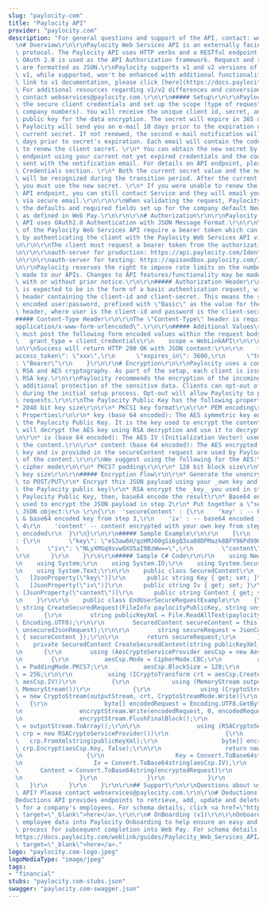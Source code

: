 ```yaml
---
slug: "paylocity-com"
title: "Paylocity API"
provider: "paylocity.com"
description: "For general questions and support of the API, contact: webservices@paylocity.com\r\
  \n# Overview\r\n\r\nPaylocity Web Services API is an externally facing RESTful Internet\
  \ protocol. The Paylocity API uses HTTP verbs and a RESTful endpoint structure.\
  \ OAuth 2.0 is used as the API Authorization framework. Request and response payloads\
  \ are formatted as JSON.\r\nPaylocity supports v1 and v2 versions of its API endpoints.\
  \ v1, while supported, won't be enhanced with additional functionality. For direct\
  \ link to v1 documentation, please click [here](https://docs.paylocity.com/weblink/guides/Paylocity_Web_Services_API/v1/Paylocity_Web_Services_API.htm).\
  \ For additional resources regarding v1/v2 differences and conversion path, please\
  \ contact webservices@paylocity.com.\r\n\r\n##### Setup\r\n\r\nPaylocity will provide\
  \ the secure client credentials and set up the scope (type of requests and allowed\
  \ company numbers). You will receive the unique client id, secret, and Paylocity\
  \ public key for the data encryption. The secret will expire in 365 days. \r\n*\
  \ Paylocity will send you an e-mail 10 days prior to the expiration date for the\
  \ current secret. If not renewed, the second e-mail notification will be sent 5\
  \ days prior to secret's expiration. Each email will contain the code necessary\
  \ to renew the client secret. \r\n* You can obtain the new secret by calling API\
  \ endpoint using your current not yet expired credentials and the code that was\
  \ sent with the notification email. For details on API endpoint, please see Client\
  \ Credentials section. \r\n* Both the current secret value and the new secret value\
  \ will be recognized during the transition period. After the current secret expires,\
  \ you must use the new secret. \r\n* If you were unable to renew the secret via\
  \ API endpoint, you can still contact Service and they will email you new secret\
  \ via secure email.\r\n\r\n\r\nWhen validating the request, Paylocity API will honor\
  \ the defaults and required fields set up for the company default New Hire Template\
  \ as defined in Web Pay.\r\n\r\n\r\n# Authorization\r\n\r\nPaylocity Web Services\
  \ API uses OAuth2.0 Authentication with JSON Message Format.\r\n\r\n\r\nAll requests\
  \ of the Paylocity Web Services API require a bearer token which can be obtained\
  \ by authenticating the client with the Paylocity Web Services API via OAuth 2.0.\r\
  \n\r\n\r\nThe client must request a bearer token from the authorization endpoint:\r\
  \n\r\n\r\nauth-server for production: https://api.paylocity.com/IdentityServer/connect/token\r\
  \n\r\n\r\nauth-server for testing: https://apisandbox.paylocity.com/IdentityServer/connect/token\r\
  \n\r\nPaylocity reserves the right to impose rate limits on the number of calls\
  \ made to our APIs. Changes to API features/functionality may be made at anytime\
  \ with or without prior notice.\r\n\r\n##### Authorization Header\r\n\r\nThe request\
  \ is expected to be in the form of a basic authentication request, with the \"Authorization\"\
  \ header containing the client-id and client-secret. This means the standard base-64\
  \ encoded user:password, prefixed with \"Basic\" as the value for the Authorization\
  \ header, where user is the client-id and password is the client-secret.\r\n\r\n\
  ##### Content-Type Header\r\n\r\nThe \"Content-Type\" header is required to be \"\
  application/x-www-form-urlencoded\".\r\n\r\n##### Additional Values\r\n\r\nThe request\
  \ must post the following form encoded values within the request body:\r\n\r\n \
  \   grant_type = client_credentials\r\n    scope = WebLinkAPI\r\n\r\n##### Responses\r\
  \n\r\nSuccess will return HTTP 200 OK with JSON content:\r\n\r\n    {\r\n      \"\
  access_token\": \"xxx\",\r\n      \"expires_in\": 3600,\r\n      \"token_type\"\
  : \"Bearer\"\r\n    }\r\n\r\n# Encryption\r\n\r\nPaylocity uses a combination of\
  \ RSA and AES cryptography. As part of the setup, each client is issued a public\
  \ RSA key.\r\n\r\nPaylocity recommends the encryption of the incoming requests as\
  \ additional protection of the sensitive data. Clients can opt-out of the encryption\
  \ during the initial setup process. Opt-out will allow Paylocity to process unencrypted\
  \ requests.\r\n\r\nThe Paylocity Public Key has the following properties:\r\n\r\n\
  * 2048 bit key size\r\n\r\n* PKCS1 key format\r\n\r\n* PEM encoding\r\n\r\n#####\
  \ Properties\r\n\r\n* key (base 64 encoded): The AES symmetric key encrypted with\
  \ the Paylocity Public Key. It is the key used to encrypt the content. Paylocity\
  \ will decrypt the AES key using RSA decryption and use it to decrypt the content.\r\
  \n\r\n* iv (base 64 encoded): The AES IV (Initialization Vector) used when encrypting\
  \ the content.\r\n\r\n* content (base 64 encoded): The AES encrypted request. The\
  \ key and iv provided in the secureContent request are used by Paylocity for decryption\
  \ of the content.\r\n\r\nWe suggest using the following for the AES:\r\n\r\n* CBC\
  \ cipher mode\r\n\r\n* PKCS7 padding\r\n\r\n* 128 bit block size\r\n\r\n* 256 bit\
  \ key size\r\n\r\n##### Encryption Flow\r\n\r\n* Generate the unencrypted JSON payload\
  \ to POST/PUT\r\n* Encrypt this JSON payload using your _own key and IV_ (NOT with\
  \ the Paylocity public key)\r\n* RSA encrypt the _key_ you used in step 2 with the\
  \ Paylocity Public Key, then, base64 encode the result\r\n* Base64 encode the IV\
  \ used to encrypt the JSON payload in step 2\r\n* Put together a \"securecontent\"\
  \ JSON object:\r\n \r\n{\r\n  'secureContent' : {\r\n    'key' : -- RSA-encrypted\
  \ & base64 encoded key from step 3,\r\n    'iv' : -- base64 encoded iv from step\
  \ 4\r\n    'content' -- content encrypted with your own key from step 2, base64\
  \ encoded\r\n  }\r\n}\r\n\r\n##### Sample Example\r\n\r\n    {\r\n      \"secureContent\"\
  : {\r\n        \"key\": \"eS3aw6H/qzHMJ00gSi6gQ3xa08DPMazk8BFY96Pd99ODA==\",\r\n\
  \        \"iv\": \"NLyXMGq9svw0XO5aI9BzWw==\",\r\n        \"content\": \"gAEOiQltO1w+LzGUoIK8FiYbU42hug94EasSl7N+Q1w=\"\
  \r\n      }\r\n    }\r\n\r\n##### Sample C# Code\r\n\r\n    using Newtonsoft.Json;\r\
  \n    using System;\r\n    using System.IO;\r\n    using System.Security.Cryptography;\r\
  \n    using System.Text;\r\n\r\n    public class SecuredContent\r\n    {\r\n   \
  \   [JsonProperty(\"key\")]\r\n      public string Key { get; set; }\r\n\r\n   \
  \   [JsonProperty(\"iv\")]\r\n      public string Iv { get; set; }\r\n\r\n     \
  \ [JsonProperty(\"content\")]\r\n      public string Content { get; set; }\r\n\r\
  \n    }\r\n\r\n    public class EndUserSecureRequestExample\r\n    {\r\n      public\
  \ string CreateSecuredRequest(FileInfo paylocityPublicKey, string unsecuredJsonRequest)\r\
  \n      {\r\n        string publicKeyXml = File.ReadAllText(paylocityPublicKey.FullName,\
  \ Encoding.UTF8);\r\n\r\n        SecuredContent secureContent = this.CreateSecuredContent(publicKeyXml,\
  \ unsecuredJsonRequest);\r\n\r\n        string secureRequest = JsonConvert.SerializeObject(new\
  \ { secureContent });\r\n\r\n        return secureRequest;\r\n      }\r\n\r\n  \
  \    private SecuredContent CreateSecuredContent(string publicKeyXml, string request)\r\
  \n      {\r\n        using (AesCryptoServiceProvider aesCsp = new AesCryptoServiceProvider())\r\
  \n        {\r\n          aesCsp.Mode = CipherMode.CBC;\r\n          aesCsp.Padding\
  \ = PaddingMode.PKCS7;\r\n          aesCsp.BlockSize = 128;\r\n          aesCsp.KeySize\
  \ = 256;\r\n\r\n          using (ICryptoTransform crt = aesCsp.CreateEncryptor(aesCsp.Key,\
  \ aesCsp.IV))\r\n          {\r\n            using (MemoryStream outputStream = new\
  \ MemoryStream())\r\n            {\r\n              using (CryptoStream encryptStream\
  \ = new CryptoStream(outputStream, crt, CryptoStreamMode.Write))\r\n           \
  \   {\r\n                byte[] encodedRequest = Encoding.UTF8.GetBytes(request);\r\
  \n                encryptStream.Write(encodedRequest, 0, encodedRequest.Length);\r\
  \n                encryptStream.FlushFinalBlock();\r\n                byte[] encryptedRequest\
  \ = outputStream.ToArray();\r\n\r\n                using (RSACryptoServiceProvider\
  \ crp = new RSACryptoServiceProvider())\r\n                {\r\n               \
  \   crp.FromXmlstring(publicKeyXml);\r\n                  byte[] encryptedKey =\
  \ crp.Encrypt(aesCsp.Key, false);\r\n\r\n                  return new SecuredContent()\r\
  \n                  {\r\n                    Key = Convert.ToBase64string(encryptedKey),\r\
  \n                    Iv = Convert.ToBase64string(aesCsp.IV),\r\n              \
  \      Content = Convert.ToBase64string(encryptedRequest)\r\n                  };\r\
  \n                }\r\n              }\r\n            }\r\n          }\r\n     \
  \   }\r\n      }\r\n    }\r\n\r\n## Support\r\n\r\nQuestions about using the Paylocity\
  \ API? Please contact webservices@paylocity.com.\r\n\r\n# Deductions (v1)\r\n\r\n\
  Deductions API provides endpoints to retrieve, add, update and delete deductions\
  \ for a company's employees. For schema details, click <a href=\"https://docs.paylocity.com/weblink/guides/Paylocity_Web_Services_API/v1/Paylocity_Web_Services_API.htm\"\
  \ target=\"_blank\">here</a>.\r\n\r\n# OnBoarding (v1)\r\n\r\nOnboarding API sends\
  \ employee data into Paylocity Onboarding to help ensure an easy and accurate hiring\
  \ process for subsequent completion into Web Pay. For schema details, click <a href=\"\
  https://docs.paylocity.com/weblink/guides/Paylocity_Web_Services_API/v1/Paylocity_Web_Services_API.htm\"\
  \ target=\"_blank\">here</a>."
logo: "paylocity.com-logo.jpeg"
logoMediaType: "image/jpeg"
tags:
- "financial"
stubs: "paylocity.com-stubs.json"
swagger: "paylocity.com-swagger.json"
---
```

